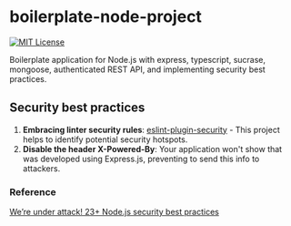 # boilerplate-node-project

[![MIT License](https://img.shields.io/npm/l/express.svg?maxAge=2592000)](LICENSE)

Boilerplate application for Node.js with express, typescript, sucrase, mongoose, authenticated REST API, and implementing security best practices.

## Security best practices

1. **Embracing linter security rules**: [eslint-plugin-security](https://github.com/nodesecurity/eslint-plugin-security) - This project helps to identify potential security hotspots.
2. **Disable the header X-Powered-By**: Your application won't show that was developed using Express.js, preventing to send this info to attackers.


### Reference
[We’re under attack! 23+ Node.js security best practices](https://medium.com/@nodepractices/were-under-attack-23-node-js-security-best-practices-e33c146cb87d)

